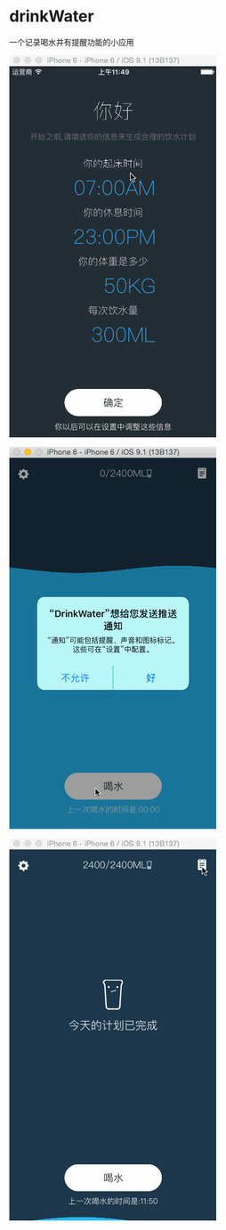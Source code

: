 # drinkWater
一个记录喝水并有提醒功能的小应用

![gif](https://github.com/lingyou8086/drinkWater/blob/master/img/2.gif)


![gif](https://github.com/lingyou8086/drinkWater/blob/master/img/3.gif)

![gif](https://github.com/lingyou8086/drinkWater/blob/master/img/4.gif)
